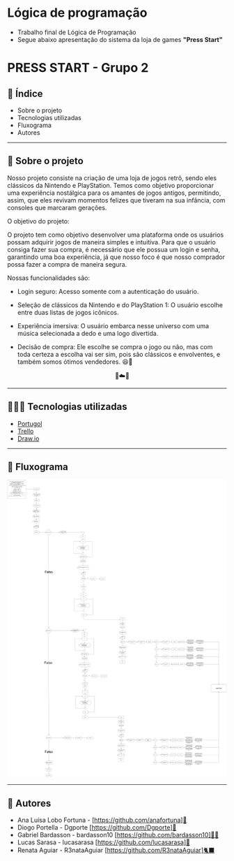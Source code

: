 # Lógica de programação

* Trabalho final de Lógica de Programação
* Segue abaixo apresentação do sistema da loja de games **"Press Start"**

# PRESS START - Grupo 2

## 📑 Índice

* Sobre o projeto
* Tecnologias utilizadas
* Fluxograma
* Autores

-------------------------------------------------------------------------

## 📁 Sobre o projeto
Nosso projeto consiste na criação de uma loja de jogos retrô, sendo eles clássicos da Nintendo e PlayStation.
Temos como objetivo proporcionar uma experiência nostálgica para os amantes de jogos antigos,
permitindo, assim, que eles revivam momentos felizes que tiveram na sua infância, com consoles que marcaram gerações.

O objetivo do projeto:

O projeto tem como objetivo desenvolver uma plataforma onde os usuários possam adquirir jogos de maneira simples e intuitiva.
Para que o usuário consiga fazer sua compra, é necessário que ele possua um login e senha, garantindo uma boa experiência,
já que nosso foco é que nosso comprador possa fazer a compra de maneira segura.

Nossas funcionalidades são:
* Login seguro: Acesso somente com a autenticação do usuário.
* Seleção de clássicos da Nintendo e do PlayStation 1: O usuário escolhe entre duas listas de jogos icônicos.
* Experiência imersiva: O usuário embarca nesse universo com uma música selecionada a dedo e uma logo divertida.
* Decisão de compra: Ele escolhe se compra o jogo ou não, mas com toda certeza a escolha vai ser sim, pois são clássicos e envolventes, e também somos ótimos vendedores. 😆🤩
  
   <div align="center"> 🍄☁️🍄 </div>                       


-------------------------------------------------------------------------

## 👩🏻‍💻 Tecnologias utilizadas

* [Portugol](https://portugol.dev/)
* [Trello](https://trello.com/b/GQ0FLF9g/trabalho-final)
* [Draw.io](https://app.diagrams.net/#G12HaJEPT-ERij5VDiQgtBAv3Gjbbvzkey)

-------------------------------------------------------------------------

## 🔁 Fluxograma
![Logo](https://github.com/Dgporte/G2LP/blob/main/Trabalho%20Final%20LP/Fluxograma_Trabalho%20final-2GP.drawio.png)


-------------------------------------------------------------------------

## 🧝 Autores

* Ana Luísa Lobo Fortuna - [https://github.com/anafortuna]🐺
* Diogo Portella - Dgporte [https://github.com/Dgporte]💢
* Gabriel Bardasson - bardasson10 [https://github.com/bardasson10]🧙‍♂️
* Lucas Sarasa - lucasarasa [https://github.com/lucasarasa]🌭
* Renata Aguiar - R3nataAguiar [https://github.com/R3nataAguiar]🐈‍⬛

